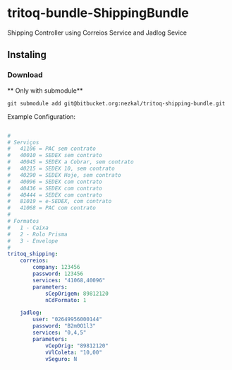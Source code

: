 tritoq-bundle-ShippingBundle
============================

Shipping Controller using Correios Service and Jadlog Sevice

## Instaling

### Download

** Only with submodule**

`git submodule add git@bitbucket.org:nezkal/tritoq-shipping-bundle.git`

Example Configuration:

```yaml

#
# Serviços
#   41106 = PAC sem contrato
#   40010 = SEDEX sem contrato
#   40045 = SEDEX a Cobrar, sem contrato
#   40215 = SEDEX 10, sem contrato
#   40290 = SEDEX Hoje, sem contrato
#   40096 = SEDEX com contrato
#   40436 = SEDEX com contrato
#   40444 = SEDEX com contrato
#   81019 = e-SEDEX, com contrato
#   41068 = PAC com contrato
#
# Formatos
#   1 - Caixa
#   2 - Rolo Prisma
#   3 - Envelope
#
tritoq_shipping:
    correios:
        company: 123456
        password: 123456
        services: "41068,40096"
        parameters:
            sCepOrigem: 89812120
            nCdFormato: 1

    jadlog:
        user: "02649956000144"
        password: "B2m0O1l3"
        services: "0,4,5"
        parameters:
            vCepOrig: "89812120"
            vVlColeta: "10,00"
            vSeguro: N